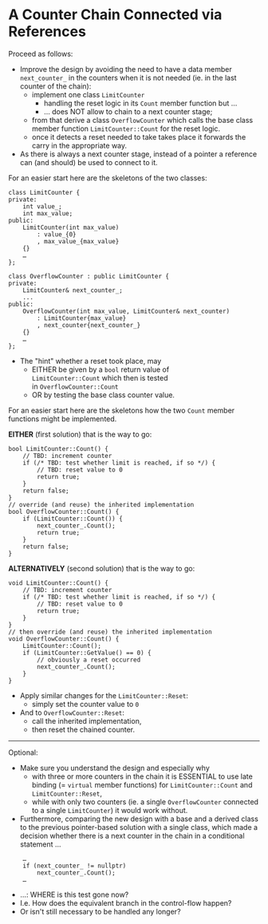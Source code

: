 # A Counter Chain Connected via References

Proceed as follows:

- Improve the design by avoiding the need to have a data
  member `next_counter_` in the counters when it is not
  needed (ie. in the last counter of the chain):
  - implement one class `LimitCounter`
    - handling the reset logic in its `Count` member
      function but …
    - … does NOT allow to chain to a next counter stage;
  - from that derive a class `OverflowCounter` which calls
    the base class member function `LimitCounter::Count` for
    the reset logic.
  - once it detects a reset needed to take takes place it
    forwards the carry in the appropriate way.
- As there is always a next counter stage, instead of a
  pointer a reference can (and should) be used to connect to
  it.

For an easier start here are the skeletons of the two classes:
```
class LimitCounter {
private:
    int value_;
    int max_value;
public:
    LimitCounter(int max_value)
        : value_{0}
        , max_value_{max_value}
    {}
    …
};

class OverflowCounter : public LimitCounter {
private:
    LimitCounter& next_counter_;
    ...
public:
    OverflowCounter(int max_value, LimitCounter& next_counter)
        : LimitCounter{max_value}
        , next_counter{next_counter_}
    {}
    …
};
```

- The "hint" whether a reset took place, may
  - EITHER be given by a `bool` return value of\
    `LimitCounter::Count` which then is tested\
    in `OverflowCounter::Count`
  - OR by testing the base class counter value.

For an easier start here are the skeletons how the two
`Count` member functions might be implemented.

**EITHER** (first solution) that is the way to go:
```
bool LimitCounter::Count() {
    // TBD: increment counter
    if (/* TBD: test whether limit is reached, if so */) {
        // TBD: reset value to 0
        return true;
    }
    return false;
}
// override (and reuse) the inherited implementation
bool OverflowCounter::Count() {
    if (LimitCounter::Count()) {
        next_counter_.Count();
        return true;
    }
    return false;
}
```

**ALTERNATIVELY** (second solution) that is the way to go:
```
void LimitCounter::Count() {
    // TBD: increment counter
    if (/* TBD: test whether limit is reached, if so */) {
        // TBD: reset value to 0
        return true;
    }
}
// then override (and reuse) the inherited implementation
void OverflowCounter::Count() {
    LimitCounter::Count();
    if (LimitCounter::GetValue() == 0) {
        // obviously a reset occurred
        next_counter_.Count();
    }
}
```

- Apply similar changes for the `LimitCounter::Reset`:
  - simply set the counter value to `0`
- And to `OverflowCounter::Reset`:
  - call the inherited implementation,
  - then reset the chained counter.
    
* * * * *

Optional:

- Make sure you understand the design and especially why
  - with three or more counters in the chain it is ESSENTIAL
    to use late binding (= `virtual` member functions) for
    `LimitCounter::Count` and `LimitCounter::Reset`,
  - while with only two counters (ie. a single
    `OverflowCounter` connected to a single `LimitCounter`)
    it would work without.
- Furthermore, comparing the new design with a base and a derived
  class to the previous pointer-based solution with a single
  class, which made a decision whether there is a next counter
  in the chain in a conditional statement …

```
    …
    if (next_counter_ != nullptr)
        next_counter_.Count();
    …
```

- …: WHERE is this test gone now?
- I.e. How does the equivalent branch in the control-flow
  happen?
- Or isn't still necessary to be handled any longer?
